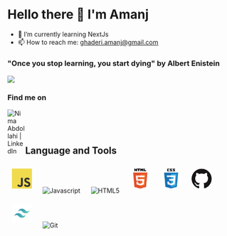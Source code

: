 # Hello there  👋  I'm Amanj

 <!--![](https://visitor-badge.laobi.icu/badge?page_id=NimaAB.NimaAB)-->
<!--[![Github](https://img.shields.io/github/followers/NimaAB?label=Follow&style=social)](https://github.com/NimaAB)-->




- 🔭 I’m currently learning NextJs
- 📫 How to reach me: ghaderi.amanj@gmail.com
<!-- - 💬 Ask me about "Nothing actually".--> 


### **"Once you stop learning, you start dying"** by Albert Enistein

<a href="https://github.com/natterstefan/natterstefan">
  <img align="center" src="https://github-readme-stats.vercel.app/api/top-langs/?username=natterstefan&hide=java,html&title_color=000000&text_color=000000" />
</a>
<!-- ![Github stats](https://github-readme-stats.vercel.app/api?username=amanjiw) -->











### Find me on
[<img align="left" alt="Nima Abdollahi | LinkedIn" width="40px" src="https://cdn.jsdelivr.net/npm/simple-icons@v3/icons/linkedin.svg" />][linkedin]
<br>
<br>
<br>

## Language and Tools
<p align="left">



 
<img src="https://raw.githubusercontent.com/github/explore/80688e429a7d4ef2fca1e82350fe8e3517d3494d/topics/javascript/javascript.png" alt="Javascript" height="45px" style="margin:10px">
 
 <img src="https://upload.wikimedia.org/wikipedia/commons/4/47/React.svg" alt="Javascript" height="45px" style="margin:10px">
 
  <img src="https://upload.wikimedia.org/wikipedia/commons/thumb/8/8e/Nextjs-logo.svg/640px-Nextjs-logo.svg.png" alt="HTML5" height="45px" style="margin:10px">

 <img src="https://raw.githubusercontent.com/github/explore/80688e429a7d4ef2fca1e82350fe8e3517d3494d/topics/html/html.png" alt="HTML5" height="45px" style="margin:10px">
 <img src="https://raw.githubusercontent.com/github/explore/80688e429a7d4ef2fca1e82350fe8e3517d3494d/topics/css/css.png" alt="CSS3" height="45px" style="margin:10px">
 


 

 <img src="https://raw.githubusercontent.com/github/explore/78df643247d429f6cc873026c0622819ad797942/topics/github/github.png" alt="Github" height="45px" style="margin:10px">
  <img src="https://raw.githubusercontent.com/github/explore/80688e429a7d4ef2fca1e82350fe8e3517d3494d/topics/tailwind/tailwind.png" alt="Javascript" height="45px" style="margin:10px">
 
 <img src="https://camo.githubusercontent.com/fbfcb9e3dc648adc93bef37c718db16c52f617ad055a26de6dc3c21865c3321d/68747470733a2f2f7777772e766563746f726c6f676f2e7a6f6e652f6c6f676f732f6769742d73636d2f6769742d73636d2d69636f6e2e737667" alt="Git" height="45px" style="margin:10px">
</p>





<!--![ReadMe Card](https://github-readme-stats.vercel.app/api/pin/?username=amanjiw&repo=comfyStore)--->



<!--Links-->
[linkedin]: https://www.linkedin.com/in/amanj-ghaderi-b825551b9/ 


